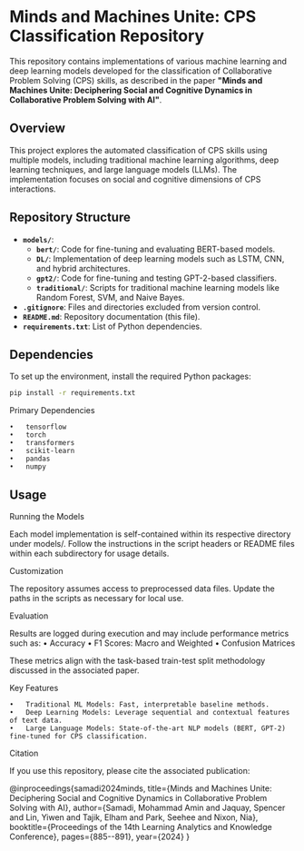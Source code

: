 # Minds and Machines Unite: CPS Classification Repository

This repository contains implementations of various machine learning and deep learning models developed for the classification of Collaborative Problem Solving (CPS) skills, as described in the paper **"Minds and Machines Unite: Deciphering Social and Cognitive Dynamics in Collaborative Problem Solving with AI"**.

## Overview

This project explores the automated classification of CPS skills using multiple models, including traditional machine learning algorithms, deep learning techniques, and large language models (LLMs). The implementation focuses on social and cognitive dimensions of CPS interactions.

## Repository Structure

- **`models/`**:
  - **`bert/`**: Code for fine-tuning and evaluating BERT-based models.
  - **`DL/`**: Implementation of deep learning models such as LSTM, CNN, and hybrid architectures.
  - **`gpt2/`**: Code for fine-tuning and testing GPT-2-based classifiers.
  - **`traditional/`**: Scripts for traditional machine learning models like Random Forest, SVM, and Naive Bayes.
- **`.gitignore`**: Files and directories excluded from version control.
- **`README.md`**: Repository documentation (this file).
- **`requirements.txt`**: List of Python dependencies.

## Dependencies

To set up the environment, install the required Python packages:

```bash
pip install -r requirements.txt
```

Primary Dependencies

	•	tensorflow
	•	torch
	•	transformers
	•	scikit-learn
	•	pandas
	•	numpy

## Usage

Running the Models

Each model implementation is self-contained within its respective directory under models/. Follow the instructions in the script headers or README files within each subdirectory for usage details.

Customization

The repository assumes access to preprocessed data files. Update the paths in the scripts as necessary for local use.

Evaluation

Results are logged during execution and may include performance metrics such as:
	•	Accuracy
	•	F1 Scores: Macro and Weighted
	•	Confusion Matrices

These metrics align with the task-based train-test split methodology discussed in the associated paper.

Key Features

	•	Traditional ML Models: Fast, interpretable baseline methods.
	•	Deep Learning Models: Leverage sequential and contextual features of text data.
	•	Large Language Models: State-of-the-art NLP models (BERT, GPT-2) fine-tuned for CPS classification.

Citation

If you use this repository, please cite the associated publication:

@inproceedings{samadi2024minds,
  title={Minds and Machines Unite: Deciphering Social and Cognitive Dynamics in Collaborative Problem Solving with AI},
  author={Samadi, Mohammad Amin and Jaquay, Spencer and Lin, Yiwen and Tajik, Elham and Park, Seehee and Nixon, Nia},
  booktitle={Proceedings of the 14th Learning Analytics and Knowledge Conference},
  pages={885--891},
  year={2024}
}
